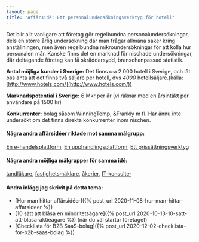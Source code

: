 ```yaml
---
layout: page
title: "Affärsidé: Ett personalundersökningsverktyg för hotell"
---
```

Det blir allt vanligare att företag gör regelbundna personalundersökningar, dels en större årlig undersökning där man frågar allmäna saker kring anställningen, men även regelbundna mikroundersökningar för att kolla hur personalen mår. Kanske finns det en marknad för nischade undersökningar, där deltagande företag kan få skräddarsydd, branschanpassad statistik.

**Antal möjliga kunder i Sverige:** Det finns c:a 2 000 hotell i Sverige, och låt oss anta att det finns två säljare per hotell, dvs *4000* hotellsäljare.(källa: [http://www.hotels.com/](http://www.hotels.com/))

**Marknadspotential i Sverige:** 6 Mkr per år (vi räknar med en årsintäkt per användare på 1500 kr)

**Konkurrenter:** bolag såsom WinningTemp, &Frankly m fl. Har ännu inte undersökt om det finns direkta konkurrenter inom nischen.

#### Några andra affärsidéer riktade mot samma målgrupp:
[En e-handelsplattform](/affarsideer/en-e-handelsplattform-for-hotell/), [En upphandlingsplattform](/affarsideer/en-upphandlingsplattform-for-hotell/), [Ett prissättningsverktyg](/affarsideer/ett-prissattningsverktyg-for-hotell/)


#### Några andra möjliga målgrupper för samma idé:
[tandläkare](/affarsideer/ett-personalundersokningsverktyg-for-tandlakare/), [fastighetsmäklare](/affarsideer/ett-personalundersokningsverktyg-for-fastighetsmaklare/), [åkerier](/affarsideer/ett-personalundersokningsverktyg-for-akerier/), [IT-konsulter](/affarsideer/ett-personalundersokningsverktyg-for-it-konsulter/)

#### Andra inlägg jag skrivit på detta tema:
- [Hur man hittar affärsidéer]({% post_url 2020-11-08-hur-man-hittar-affarsideer %})
- [10 sätt att blåsa en minoritetsägare]({% post_url 2020-10-13-10-satt-att-blasa-aktieagare %}) (när du väl startar företaget)
- [Checklista för B2B SaaS-bolag]({% post_url 2020-12-02-checklista-for-b2b-saas-bolag %})

